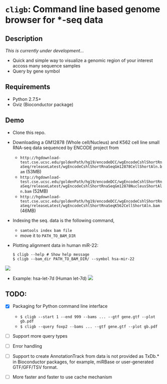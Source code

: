 # `cligb`: Command line based genome browser for *-seq data
## Description
_This is currently under development..._

* Quick and simple way to visualize a genomic region of your interest accoss many sequence samples
* Query by gene symbol

## Requirements
* Python 2.7.5+
* Gviz (Bioconductor package)
 
## Demo
* Clone this repo.
* Downloading a GM12878 (Whole cell/Nucleus) and K562 cell line small RNA-seq data sequenced by ENCODE project from 
 	* `http://hgdownload-test.cse.ucsc.edu/goldenPath/hg19/encodeDCC/wgEncodeCshlShortRnaSeq/releaseLatest/wgEncodeCshlShortRnaSeqGm12878CellShortAln.bam` (53MB)
 	* `http://hgdownload-test.cse.ucsc.edu/goldenPath/hg19/encodeDCC/wgEncodeCshlShortRnaSeq/releaseLatest/wgEncodeCshlShortRnaSeqGm12878NucleusShortAln.bam` (52MB)
 	* `http://hgdownload-test.cse.ucsc.edu/goldenPath/hg19/encodeDCC/wgEncodeCshlShortRnaSeq/releaseLatest/wgEncodeCshlShortRnaSeqK562CellShortAln.bam` (46MB)
* Indexing the seq. data is the following command,
	* `samtools index bam file`
	* move it to `PATH_TO_BAM_DIR`
* Plotting alignment data in human miR-22: 

	```
    $ cligb --help # Show help message
	$ cligb --bam_dir PATH_TO_BAM_DIR/ --symbol hsa-mir-22
	```

![](https://dl.dropboxusercontent.com/u/8677629/gb-demo.png)

* Example: hsa-let-7d (Human let-7d)
![](https://dl.dropboxusercontent.com/u/8677629/let7.png)


## TODO:
- [x] Packaging for Python command line interface
	* `$ cligb --start 1 --end 999 --bams ... --gtf gene.gtf --plot gb.pdf`
	* `$ cligb --query foxp2 --bams ... --gtf gene.gtf --plot gb.pdf`
- [ ] Support more query types
- [ ] Error handling
- [ ] Support to create AnnotationTrack from data is not provided as  TxDb.* in Bioconductor packages, for example, miRBase or user-generated GTF/GFF/TSV format.
- [ ] More faster and faster to use cache mechanism

